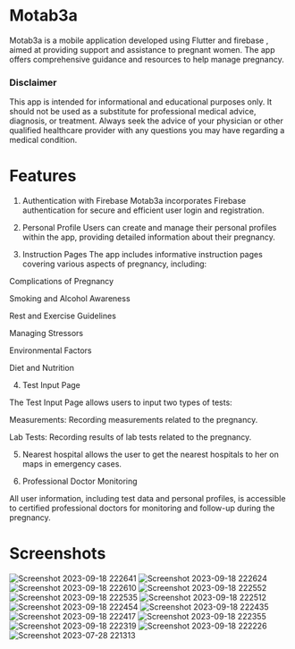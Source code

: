 # Motab3a

Motab3a is a mobile application developed using Flutter and firebase , aimed at providing support and assistance to pregnant women. 
The app offers comprehensive guidance and resources to help manage pregnancy.

### Disclaimer
This app is intended for informational and educational purposes only. It should not be used as a substitute for professional medical advice, diagnosis, or treatment. Always seek the advice of your physician or other qualified healthcare provider with any questions you may have regarding a medical condition.

# Features

1. Authentication with Firebase
Motab3a incorporates Firebase authentication for secure and efficient user login and registration.

2. Personal Profile
Users can create and manage their personal profiles within the app, providing detailed information about their pregnancy.

3. Instruction Pages
The app includes informative instruction pages covering various aspects of pregnancy, including:

Complications of Pregnancy

Smoking and Alcohol Awareness

Rest and Exercise Guidelines

Managing Stressors

Environmental Factors

Diet and Nutrition 

4. Test Input Page
   
The Test Input Page allows users to input two types of tests:

Measurements: Recording measurements related to the pregnancy.

Lab Tests: Recording results of lab tests related to the pregnancy.

5. Nearest hospital
allows the user to get the nearest hospitals to her on maps in emergency cases.    

6. Professional Doctor Monitoring

All user information, including test data and personal profiles, is accessible to certified professional doctors for monitoring and follow-up during the pregnancy.


# Screenshots

![Screenshot 2023-09-18 222641](https://github.com/rawannmmohamed/motab3a/assets/76457482/99fa7f95-a21d-443a-98dd-660e13298f66)
![Screenshot 2023-09-18 222624](https://github.com/rawannmmohamed/motab3a/assets/76457482/2385ed1b-87fa-406c-a00e-2626c11ddfe8)
![Screenshot 2023-09-18 222610](https://github.com/rawannmmohamed/motab3a/assets/76457482/228b8f34-b5df-4625-8588-4659d67321b0)
![Screenshot 2023-09-18 222552](https://github.com/rawannmmohamed/motab3a/assets/76457482/5249a39a-49e4-43db-9b6a-ca031f042cfd)
![Screenshot 2023-09-18 222535](https://github.com/rawannmmohamed/motab3a/assets/76457482/3dcde162-f123-4363-ae61-0c88379d3514)
![Screenshot 2023-09-18 222512](https://github.com/rawannmmohamed/motab3a/assets/76457482/7c94db84-4cb5-4812-8ee5-60c6549cf164)
![Screenshot 2023-09-18 222454](https://github.com/rawannmmohamed/motab3a/assets/76457482/88b6ff64-edb6-4256-9af8-749ef04e1285)
![Screenshot 2023-09-18 222435](https://github.com/rawannmmohamed/motab3a/assets/76457482/3e2c71bf-555b-487c-8bb1-3ce07895dc80)
![Screenshot 2023-09-18 222417](https://github.com/rawannmmohamed/motab3a/assets/76457482/3383636c-f78e-47a4-9a5a-b30a8087ad88)
![Screenshot 2023-09-18 222355](https://github.com/rawannmmohamed/motab3a/assets/76457482/3749e5e2-f8e7-479c-bf53-ac62b8f92942)
![Screenshot 2023-09-18 222319](https://github.com/rawannmmohamed/motab3a/assets/76457482/ccef22ec-77ee-4df4-8912-ca6873ce0846)
![Screenshot 2023-09-18 222226](https://github.com/rawannmmohamed/motab3a/assets/76457482/f800ff43-3825-4a6f-af76-f2ab2b817084)
![Screenshot 2023-07-28 221313](https://github.com/rawannmmohamed/motab3a/assets/76457482/f455ed82-5a1b-4336-a38f-90d8fd63c12c)
